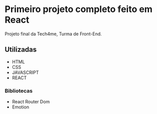 # Primeiro projeto completo feito em React

Projeto final da Tech4me, Turma de Front-End.

## Utilizadas

- HTML
- CSS
- JAVASCRIPT
- REACT

### Bibliotecas

- React Router Dom
- Emotion

